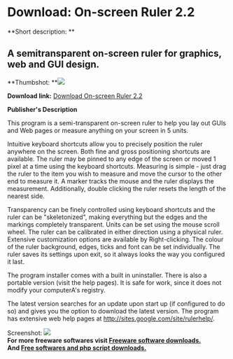 # Download: On-screen Ruler 2.2

**Short description: **

## A semitransparent on-screen ruler for graphics, web and GUI design.

  
**Thumbshot: **![](http://www.freewarefiles.com/screenshot/onscrnruler211_md.gif)   
  
**Download link:** [Download On-screen Ruler 2.2](http://freesoftwares.boysofts.com/On-screen-Ruler_program_54005.html)  
  

**Publisher's Description**  
  

This program is a semi-transparent on-screen ruler to help you lay out GUIs
and Web pages or measure anything on your screen in 5 units.

Intuitive keyboard shortcuts allow you to precisely position the ruler
anywhere on the screen. Both fine and gross positioning shortcuts are
available. The ruler may be pinned to any edge of the screen or moved 1 pixel
at a time using the keyboard shortcuts. Measuring is simple - just drag the
ruler to the item you wish to measure and move the cursor to the other end to
measure it. A marker tracks the mouse and the ruler displays the measurement.
Additionally, double clicking the ruler resets the length of the nearest side.

Transparency can be finely controlled using keyboard shortcuts and the ruler
can be "skeletonized", making everything but the edges and the markings
completely transparent. Units can be set using the mouse scroll wheel. The
ruler can be calibrated in either direction using a physical ruler. Extensive
customization options are available by Right-clicking. The colour of the ruler
background, edges, ticks and font can be set individually. The ruler saves its
settings upon exit, so it always looks the way you configured it last.

The program installer comes with a built in uninstaller. There is also a
portable version (visit the help pages). It is safe for work, since it does
not modify your computerA's registry.

The latest version searches for an update upon start up (if configured to do
so) and gives you the option to download the latest version. The program has
extensive web help pages at http://sites.google.com/site/rulerhelp/.

  
  
Screenshot: ![](http://www.freewarefiles.com/screenshot/onscrnruler211.gif)  
**For more freeware softwares visit [Freeware software downloads.](http://freesoftwares.boysofts.com/)**   
**And [Free softwares and php script downloads.](http://www.boysofts.com/)**

